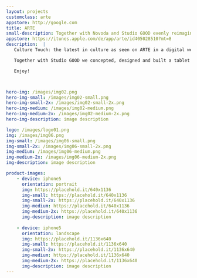 ```yaml
---
layout: projects
customclass: arte
appstore: http://google.com
title: ARTE
small-description: Together with Novoda and Studio GOOD evenly reimagined the iPhone, iPad and Android apps for ARTE, the French-German TV channel.
appstore: https://itunes.apple.com/de/app/arte/id405028510?mt=8
description:  |
   Culture Touch: the latest in culture as seen on ARTE in a digital weekly magazine. Every Friday, Culture Touch brings a selection of the most interesting exhibitions, shows, films, books, albums and events to keep you up to date with everything that's happening in the world of culture.

   Together with Studio GOOD we concepted, designed and built a tablet magazine for ARTE to promote the great culture content available on ARTE. In addition to the app we also built a backend for letting the editors create the beautiful multimedia issues that make up Culture Touch.

   Enjoy!



hero-img: /images/img02.png
hero-img-small: /images/img02-small.png
hero-img-small-2x: /images/img02-small-2x.png
hero-img-medium: /images/img02-medium.png
hero-img-medium-2x: /images/img02-medium-2x.png
hero-img-description: image description

logo: /images/logo01.png
img: /images/img06.png
img-small: /images/img06-small.png
img-small-2x: /images/img06-small-2x.png
img-medium: /images/img06-medium.png
img-medium-2x: /images/img06-medium-2x.png
img-description: image description

product-images:
    - device: iphone5
      orientation: portrait
      img: https://placehold.it/640x1136
      img-small: https://placehold.it/640x1136
      img-small-2x: https://placehold.it/640x1136
      img-medium: https://placehold.it/640x1136
      img-medium-2x: https://placehold.it/640x1136
      img-description: image description
    
    - device: iphone5
      orientation: landscape
      img: https://placehold.it/1136x640
      img-small: https://placehold.it/1136x640
      img-small-2x: https://placehold.it/1136x640
      img-medium: https://placehold.it/1136x640
      img-medium-2x: https://placehold.it/1136x640
      img-description: image description
---
```

